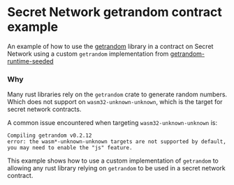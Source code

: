 # Secret Network getrandom contract example

An example of how to use the [getrandom](https://github.com/rust-random/getrandom) library in a contract on Secret
Network using a custom `getrandom` implementation from [getrandom-runtime-seeded](https://github.com/luca992/getrandom-runtime-seeded)


### Why
Many rust libraries rely on the `getrandom` crate to generate random numbers.
Which does not support on `wasm32-unknown-unknown`, which is the target for secret network contracts.

A common issue encountered when targeting `wasm32-unknown-unknown` is:
```
Compiling getrandom v0.2.12
error: the wasm*-unknown-unknown targets are not supported by default, you may need to enable the "js" feature.
```

This example shows how to use a custom implementation of `getrandom` to allowing any rust library relying on `getrandom`
to be used in a secret network contract.
